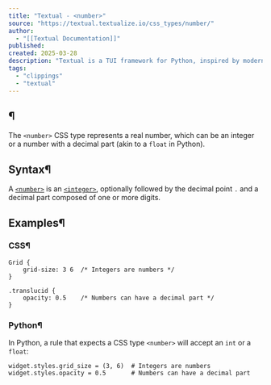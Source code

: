 ```yaml
---
title: "Textual - <number>"
source: "https://textual.textualize.io/css_types/number/"
author:
  - "[[Textual Documentation]]"
published:
created: 2025-03-28
description: "Textual is a TUI framework for Python, inspired by modern web development."
tags:
  - "clippings"
  - "textual"
---
```

## <number>¶

The `<number>` CSS type represents a real number, which can be an integer or a number with a decimal part (akin to a `float` in Python).

## Syntax¶

A [`<number>`](https://textual.textualize.io/css_types/number/) is an [`<integer>`](https://textual.textualize.io/css_types/integer/), optionally followed by the decimal point `.` and a decimal part composed of one or more digits.

## Examples¶

### CSS¶

```
Grid {
    grid-size: 3 6  /* Integers are numbers */
}

.translucid {
    opacity: 0.5    /* Numbers can have a decimal part */
}
```

### Python¶

In Python, a rule that expects a CSS type `<number>` will accept an `int` or a `float`:

```
widget.styles.grid_size = (3, 6)  # Integers are numbers
widget.styles.opacity = 0.5       # Numbers can have a decimal part
```
